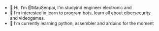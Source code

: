 - 👋 Hi, I’m @MauSenpai, I'm studyind engineer electronic and 
- 👀 I’m interested in learn to program bots, learn all about cibersecurity and videogames.
- 🌱 I’m currently learning python, assembler and arduino for the moment


<!---
MauSenpai/MauSenpai is a ✨ special ✨ repository because its `README.md` (this file) appears on your GitHub profile.
You can click the Preview link to take a look at your changes.
--->
